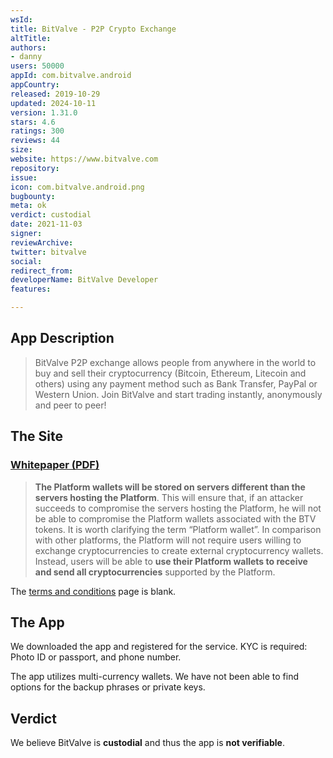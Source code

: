 ```yaml
---
wsId: 
title: BitValve - P2P Crypto Exchange
altTitle: 
authors:
- danny
users: 50000
appId: com.bitvalve.android
appCountry: 
released: 2019-10-29
updated: 2024-10-11
version: 1.31.0
stars: 4.6
ratings: 300
reviews: 44
size: 
website: https://www.bitvalve.com
repository: 
issue: 
icon: com.bitvalve.android.png
bugbounty: 
meta: ok
verdict: custodial
date: 2021-11-03
signer: 
reviewArchive: 
twitter: bitvalve
social: 
redirect_from: 
developerName: BitValve Developer
features: 

---
```


## App Description

> BitValve P2P exchange allows people from anywhere in the world to buy and sell their cryptocurrency (Bitcoin, Ethereum, Litecoin and others) using any payment method such as Bank Transfer, PayPal or Western Union. Join BitValve and start trading instantly, anonymously and peer to peer!

## The Site

### [Whitepaper (PDF)](https://www.bitvalve.com/Whitepaper.pdf)

> **The Platform wallets will be stored on servers different than the servers hosting the Platform**. This will ensure that, if an attacker succeeds to compromise the servers hosting the Platform, he will not be able to compromise the Platform wallets associated with the BTV tokens. It is worth clarifying the term “Platform wallet”. In comparison with other platforms, the Platform will not require users willing to exchange cryptocurrencies to create external cryptocurrency wallets. Instead, users will be able to **use their Platform wallets to receive and send all cryptocurrencies** supported by the Platform.

The [terms and conditions](https://bitvalve.com/terms) page is blank.

## The App

We downloaded the app and registered for the service. KYC is required: Photo ID or passport, and phone number.

The app utilizes multi-currency wallets. We have not been able to find options for the backup phrases or private keys.

## Verdict

We believe BitValve is **custodial** and thus the app is **not verifiable**.
